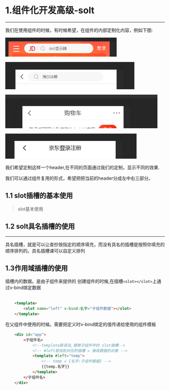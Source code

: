 #   1.组件化开发高级-solt
----
我们在使用组件的时候，有时候希望，在组件的内部定制化内容，例如下图:

![](images/header1.png)

![](images/header2.png)

![](images/header3.png)

![](images/header4.png)

我们希望定制这样一个header,在不同的页面通过我们的定制，显示不同的效果.  

我们可以通过组件复用的形式，希望把把当前的header分成左中右三部分。

##  1.1 slot插槽的基本使用
> slot基本使用


##  1.2 solt具名插槽的使用
------
具名插槽，就是可以让查抄按指定的顺序填充，而没有具名的插槽是按照你填充的顺序排列的。具名插槽课可以自定义排列


## 1.3作用域插槽的使用
插槽内的数据。是由子组件来提供的
创建组件的时候,在插槽`<slot></slot>`上通过v-bind绑定数据
```html

    <template>
        <slot name="left" v-bind:名字="子组件数据"></slot>
    </template>
```
在父组件中使用的时候。需要把定义时v-bind绑定的值传递给使用的组件模板

```html
    <div id="app">
        <子组件名>
            <!--template新语法,替换子组件中的 slot插槽-->
            <!-- #left是找到对应的插槽 = 接收数据的对象 -->
            <template #left="temp">
                <!-- temp = {名字:子组件数据} -->
                {{temp.名字}}
            </template>
        </子组件名>
    </div>

```
